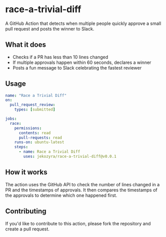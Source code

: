 # race-a-trivial-diff

A GitHub Action that detects when multiple people quickly approve a small pull request and posts the winner to Slack.

## What it does

- Checks if a PR has less than 10 lines changed
- If multiple approvals happen within 60 seconds, declares a winner
- Posts a fun message to Slack celebrating the fastest reviewer

## Usage

```yaml
name: "Race a Trivial Diff"
on:
  pull_request_review:
    types: [submitted]

jobs:
  race:
    permissions:
      contents: read
      pull-requests: read
    runs-on: ubuntu-latest
    steps:
      - name: Race a Trivial Diff
        uses: jekozyra/race-a-trivial-diff@v0.0.1
```

## How it works

The action uses the GitHub API to check the number of lines changed in a PR and the timestamps of approvals. It then compares the timestamps of the approvals to determine which one happened first.

## Contributing

If you'd like to contribute to this action, please fork the repository and create a pull request.
